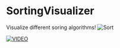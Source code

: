 # SortingVisualizer
Visualize different soring algorithms!
![Sort](https://user-images.githubusercontent.com/60555651/88445159-38c68b80-ce21-11ea-9221-20bdadd8a029.PNG)

[![VIDEO](https://user-images.githubusercontent.com/60555651/88445159-38c68b80-ce21-11ea-9221-20bdadd8a029.PNG)](https://www.youtube.com/watch?v=i845p47_5kA&feature=youtu.be)
